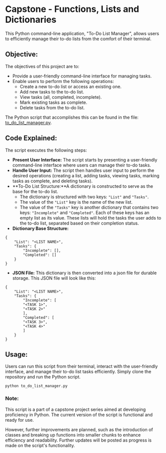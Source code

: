 # Capstone - Functions, Lists and Dictionaries

This Python command-line application, "To-Do List Manager", allows users to efficiently manage their to-do lists from the comfort of their terminal.

## Objective:

The objectives of this project are to:

- Provide a user-friendly command-line interface for managing tasks.
- Enable users to perform the following operations:
    - Create a new to-do list or access an existing one.
    - Add new tasks to the to-do list.
    - View tasks (all, completed, incomplete).
    - Mark existing tasks as complete.
    - Delete tasks from the to-do list.

The Python script that accomplishes this can be found in the file: [to_do_list_manager.py](https://github.com/G-o-r-a-n/Capstone-Functions-Lists-Dictionaries/blob/main/to_do_list_manager.py).

## Code Explained:

The script executes the following steps:

- **Present User Interface:** The script starts by presenting a user-friendly command-line interface where users can manage their to-do tasks.
- **Handle User Input:** The script then handles user input to perform the desired operations (creating a list, adding tasks, viewing tasks, marking tasks as complete, and deleting tasks).
- **To-Do List Structure:**A dictionary is constructed to serve as the base for the to-do list.
    - The dictionary is structured with two keys: `"List"` and `"Tasks"`.
    - The value of the `"List"` key is the name of the new list.
    - The value of the `"Tasks"` key is another dictionary that contains two keys: `"Incomplete"` and `"Completed"`. Each of these keys has an empty list as its value. These lists will hold the tasks the user adds to the to-do list, separated based on their completion status.
- **Dictionary Base Structure:**
```
{
    "List": "<LIST NAME>",
    "Tasks": {
        "Incomplete": [],
        "Completed": []
    }
} 
```
- **JSON File:** This dictionary is then converted into a json file for durable storage. This JSON file will look like this:
```
{
    "List": "<LIST NAME>",
    "Tasks": {
        "Incomplete": [
        "<TASK 1>",
        "<TASK 2>"
        ],
        "Completed": [
        "<TASK 3>",
        "<TASK 4>"
        ]
    }
} 
```

## Usage:

Users can run this script from their terminal, interact with the user-friendly interface, and manage their to-do list tasks efficiently. Simply clone the repository and run the Python script.

```
python to_do_list_manager.py
```

### Note:

This script is a part of a capstone project series aimed at developing proficiency in Python. The current version of the script is functional and ready for use.

However, further improvements are planned, such as the introduction of classes and breaking up functions into smaller chunks to enhance efficiency and readability. Further updates will be posted as progress is made on the script's functionality.